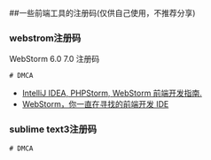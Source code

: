 ##一些前端工具的注册码(仅供自己使用，不推荐分享)
### webstrom注册码

WebStorm 6.0 7.0 注册码

```
# DMCA
```

+ [IntelliJ IDEA, PHPStorm, WebStorm 前端开发指南.](https://github.com/damao/Intellij-IDEA-F2E)
+ [WebStorm，你一直在寻找的前端开发 IDE](https://github.com/cssmagic/blog/issues/6)

### sublime text3注册码
```
# DMCA
```


### 
